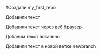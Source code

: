 ﻿#Создали my_first_repo

Добавили текст

Добавили текст через веб браузер

Добавим текст локально 

Добавили текст в новой ветке newbranch 